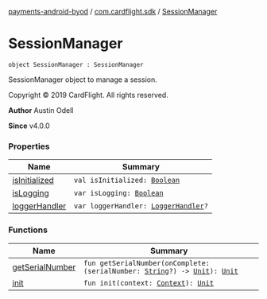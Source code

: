 [payments-android-byod](../../index.md) / [com.cardflight.sdk](../index.md) / [SessionManager](./index.md)

# SessionManager

`object SessionManager : SessionManager`

SessionManager object to manage a session.

Copyright © 2019 CardFlight. All rights reserved.

**Author**
Austin Odell

**Since**
v4.0.0

### Properties

| Name | Summary |
|---|---|
| [isInitialized](is-initialized.md) | `val isInitialized: `[`Boolean`](https://kotlinlang.org/api/latest/jvm/stdlib/kotlin/-boolean/index.html) |
| [isLogging](is-logging.md) | `var isLogging: `[`Boolean`](https://kotlinlang.org/api/latest/jvm/stdlib/kotlin/-boolean/index.html) |
| [loggerHandler](logger-handler.md) | `var loggerHandler: `[`LoggerHandler`](../../com.cardflight.sdk.core.interfaces/-logger-handler/index.md)`?` |

### Functions

| Name | Summary |
|---|---|
| [getSerialNumber](get-serial-number.md) | `fun getSerialNumber(onComplete: (serialNumber: `[`String`](https://kotlinlang.org/api/latest/jvm/stdlib/kotlin/-string/index.html)`?) -> `[`Unit`](https://kotlinlang.org/api/latest/jvm/stdlib/kotlin/-unit/index.html)`): `[`Unit`](https://kotlinlang.org/api/latest/jvm/stdlib/kotlin/-unit/index.html) |
| [init](init.md) | `fun init(context: `[`Context`](https://developer.android.com/reference/android/content/Context.html)`): `[`Unit`](https://kotlinlang.org/api/latest/jvm/stdlib/kotlin/-unit/index.html) |
